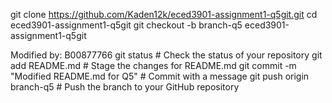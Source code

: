 git clone https://github.com/Kaden12k/eced3901-assignment1-q5git.git
cd eced3901-assignment1-q5git
git checkout -b branch-q5
eced3901-assignment1-q5git

Modified by: B00877766
git status                     # Check the status of your repository
git add README.md              # Stage the changes for README.md
git commit -m "Modified README.md for Q5"  # Commit with a message
git push origin branch-q5      # Push the branch to your GitHub repository



